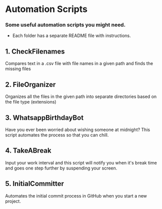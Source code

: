 # Automation Scripts
### Some useful automation scripts you might need. <br>
- Each folder has a separate README file with instructions.<br>


## 1. CheckFilenames <br>
   Compares text in a .csv file with file names in a given path and finds the missing files

## 2. FileOrganizer <br>
   Organizes all the files in the given path into separate directories based on the file type (extensions) 

## 3. WhatsappBirthdayBot <br>
   Have you ever been worried about wishing someone at midnight? This script automates the process so that you can chill.
   
## 4. TakeABreak <br>
 Input your work interval and this script will notify you when it's break time and goes one step further by suspending your screen.
 
 ## 5. InitialCommitter <br>
 Automates the initial commit process in GitHub when you start a new project.
